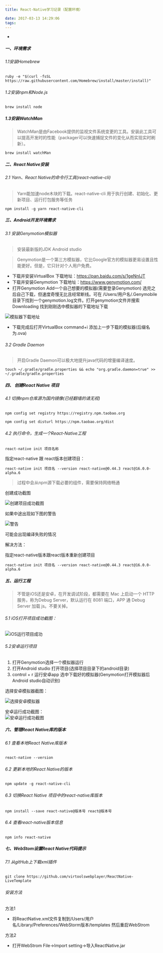 ```yaml
---
title: React-Native学习记录（配置环境）

date: 2017-03-13 14:29:06
tags:
---
```


+ <!-- more -->

##### 一、环境需求
###### 1.1安装Homebrew

```
ruby -e "$(curl -fsSL https://raw.githubusercontent.com/Homebrew/install/master/install)"
```
    
###### 1.2安装npm和Node.js

```
brew install node
```
    
##### 1.3安装WatchMan
> WatchMan是由Facebook提供的监视文件系统变更的工具。安装此工具可以提高开发时的性能（packager可以快速捕捉文件的变化从而实现实时刷新）。

```
brew install watchMan
```

##### 二、React Native安装
###### 2.1 Yarn、React Native的命令行工具(react-native-cli)
> Yarn能加速node木块的下载。react-native-cli 用于执行创建、初始化、更新项目、运行打包服务等任务

```
npm install -g yarn react-native-cli
```

##### 三、Android开发环境需求

###### 3.1 安装Genymotion模拟器
> 安装最新版的JDK  Android studio

> Genymotion是一个第三方模拟器，它比Google官方的模拟器更易设置且性能更好。但是，它只针对个人用户免费。

-  下载并安装VirtualBox  下载地址：https://pan.baidu.com/s/1geNnIJT
-  下载并安装Genymotion  下载地址：https://www.genymotion.com/
-  打开Genymotion Add一个自己想要的模拟器(需要登录Genymotion) 选完之后自己下载，但速度奇慢无比且经常断线。可在 /Users/用户名/.Genymobile 目录下找到一个genymotion.log文件。打开genymotion文件并搜索Downloading 找到刚刚选中模拟器的下载地址下载


  ![模拟器下载地址](https://cl.ly/0g412N183J0R/Image%202017-06-22%20at%202.41.39%20%E4%B8%8B%E5%8D%88.png)

- 下载完成后打开VirtualBox command+i 添加上一步下载的模拟器(后缀名为.ova)

###### 3.2 Gradle Daemon
> 开启Gradle Daemon可以极大地提升java代码的增量编译速度。

```
touch ~/.gradle/gradle.properties && echo "org.gradle.daemon=true" >> ~/.gradle/gradle.properties
```

##### 四、 创建React Native 项目
###### 4.1 切换npm仓库源为国内镜像(已经翻墙的请无视)
```
npm config set registry https://registry.npm.taobao.org
```
```
npm config set disturl https://npm.taobao.org/dist
```
###### 4.2 执行命令，生成一个React-Native工程

```
react-native init 项目名称

```
指定react-native 跟 react版本创建项目：
```
react-native init 项目名 --version react-native@0.44.3 react@16.0.0-alpha.6
```

> 过程中会从npm源下载必要的组件，需要保持网络畅通

创建成功截图


![创建项目成功截图](https://cl.ly/1d0H0u0A3t1P/Image%202017-06-22%20at%202.56.27%20%E4%B8%8B%E5%8D%88.png)

如果中途出现如下图的警告


![警告](https://cl.ly/1S080J36361S/Image%202017-06-22%20at%202.58.03%20%E4%B8%8B%E5%8D%88.png)


可能会出现编译失败的情况 

解决方法：

指定react-native版本跟react版本重新创建项目

```
react-native init 项目名 --version react-native@0.44.3 react@16.0.0-alpha.6
```
##### 五、运行工程
> 不管是iOS还是安卓，在开发调试阶段，都需要在 Mac 上启动一个 HTTP 服务，称为Debug Server，默认运行在 8081 端口，APP 通 Debug Server 加载 js。不要关掉。

###### 5.1 iOS打开项目成功截图：

![iOS运行项目成功](https://cl.ly/452f0K2T301R/Image%202017-06-22%20at%203.09.35%20%E4%B8%8B%E5%8D%88.png)

###### 5.2安卓运行项目

1. 打开Genymotion选择一个模拟器运行
2. 打开Android studio 打开项目(选择项目目录下的android目录)
3. control + r 运行安卓app 选中下载好的模拟器(Genymotion打开模拟器后Android studio自动识别)  
  
选择安卓模拟器截图：  

![选择安卓模拟器](https://cl.ly/2U2a0m0T1e3t/Image%202017-06-22%20at%203.17.49%20%E4%B8%8B%E5%8D%88.png)

安卓运行成功截图：  
![安卓运行成功截图](https://cl.ly/1T450O293D3L/Image%202017-06-22%20at%203.21.25%20%E4%B8%8B%E5%8D%88.png)  

##### 六、管理React Native库的版本
###### 6.1 查看本地React Native库版本
```
react-native --version

```
###### 6.2 更新本地的React Native的版本
```
npm update -g react-native-cli
```
###### 6.3 切换React Native 项目中的react-native库版本 

```
npm install --save react-native@版本号 react@版本号
```

###### 6.4 查看react-native版本信息
```
npm info react-native
```

##### 七、WebStom设置React Native代码提示
###### 7.1 从gitHub上下载xml插件
```
git clone https://github.com/virtoolswebplayer/ReactNative-LiveTemplate  
```
###### 安装方法
方法1
- 将ReactNative.xml文件复制到/Users/用户名/Library/Preferences/WebStorm版本/templates 然后重启WebStrom  

方法2
- 打开WebStrom File->Import setting->导入ReactNative.jar


